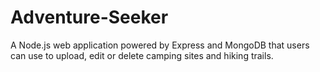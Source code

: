 # Adventure-Seeker
A Node.js web application powered by Express and MongoDB that users can use to upload, edit or delete camping sites and hiking trails.
